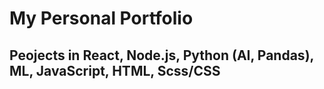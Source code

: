 # My Personal Portfolio

## Peojects in React, Node.js, Python (AI, Pandas), ML, JavaScript, HTML, Scss/CSS
